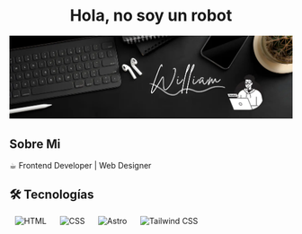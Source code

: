 <div align="center">
  <h1 align="center">Hola, no soy un robot</h1>
</div>
<img src="William.webp">

## Sobre Mi
☕︎ Frontend Developer | Web Designer

## 🛠 Tecnologías

<p>
  <img src="https://cdn.jsdelivr.net/gh/devicons/devicon/icons/html5/html5-original.svg" width="50" title="HTML" style="margin: 0 10px;"/>
  <img src="https://cdn.jsdelivr.net/gh/devicons/devicon/icons/css3/css3-original.svg" width="50" title="CSS" style="margin: 0 10px;"/>
  <img src="https://cdn.jsdelivr.net/gh/devicons/devicon/icons/astro/astro-original.svg" width="50" title="Astro" style="margin: 0 10px;"/>
  <img src="https://cdn.jsdelivr.net/gh/devicons/devicon/icons/tailwindcss/tailwindcss-original.svg" width="50" title="Tailwind CSS" style="margin: 0 10px;"/>
</p>
</div>
